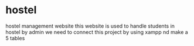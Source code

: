 # hostel
hostel management website
 this website is used to handle students in hostel by admin we need to connect this project by using xampp nd make a 5 tables
